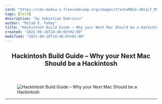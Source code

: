```yaml
---
card: "https://cdn-media-1.freecodecamp.org/images/1*xnSuMACm-2DojLT_MX8ZRA.png"
tags: [Tech]
description: "by Sebastian Dobrincu"
author: "Milad E. Fahmy"
title: "Hackintosh Build Guide – Why your Next Mac Should be a Hackintosh"
created: "2021-08-16T14:46:03+02:00"
modified: "2021-08-16T14:46:03+02:00"
---
```

<div class="site-wrapper">
<main id="site-main" class="site-main outer">
<div class="inner">
<article class="post-full post tag-tech tag-apple tag-mac tag-programming tag-life-lessons ">
<header class="post-full-header">
<h1 class="post-full-title">Hackintosh Build Guide – Why your Next Mac Should be a Hackintosh</h1>
</header>
<figure class="post-full-image">
<picture>
<source media="(max-width: 700px)" sizes="1px" srcset="data:image/gif;base64,R0lGODlhAQABAIAAAAAAAP///yH5BAEAAAAALAAAAAABAAEAAAIBRAA7 1w">
<source media="(min-width: 701px)" sizes="(max-width: 800px) 400px,
(max-width: 1170px) 700px,
1400px" srcset="https://cdn-media-1.freecodecamp.org/images/1*xnSuMACm-2DojLT_MX8ZRA.png 300w,
https://cdn-media-1.freecodecamp.org/images/1*xnSuMACm-2DojLT_MX8ZRA.png 600w,
https://cdn-media-1.freecodecamp.org/images/1*xnSuMACm-2DojLT_MX8ZRA.png 1000w,
https://cdn-media-1.freecodecamp.org/images/1*xnSuMACm-2DojLT_MX8ZRA.png 2000w">
<img onerror="this.style.display='none'" src="https://cdn-media-1.freecodecamp.org/images/1*xnSuMACm-2DojLT_MX8ZRA.png" alt="Hackintosh Build Guide – Why your Next Mac Should be a Hackintosh">
</picture>
</figure>
<section class="post-full-content">
<div class="post-content medium-migrated-article">
</div>
<hr>
</section>
</article>
</div>
</main>
</div>
<!-- Google Tag Manager (noscript) -->
<!-- End Google Tag Manager (noscript) -->
